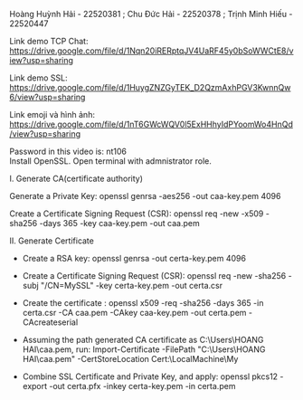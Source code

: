 Hoàng Huỳnh Hải - 22520381 ; Chu Đức Hải - 22520378 ; Trịnh Minh Hiếu - 22520447

Link demo TCP Chat: https://drive.google.com/file/d/1Nqn20iRERptqJV4UaRF45y0bSoWWCtE8/view?usp=sharing

Link demo SSL: https://drive.google.com/file/d/1HuygZNZGyTEK_D2QzmAxhPGV3KwnnQw6/view?usp=sharing

Link emoji và hình ảnh: https://drive.google.com/file/d/1nT6GWcWQV0l5ExHHhyIdPYoomWo4HnQd/view?usp=sharing

Password in this video is: nt106  
Install OpenSSL. Open terminal with admnistrator role.

I. Generate CA(certificate authority)

Generate a Private Key: openssl genrsa -aes256 -out caa-key.pem 4096

Create a Certificate Signing Request (CSR): openssl req -new -x509 -sha256 -days 365 -key caa-key.pem -out caa.pem

II. Generate Certificate

- Create a RSA key: openssl genrsa -out certa-key.pem 4096

- Create a Certificate Signing Request (CSR): openssl req -new -sha256 -subj "/CN=MySSL" -key certa-key.pem -out certa.csr

- Create the certificate : openssl x509 -req -sha256 -days 365 -in certa.csr -CA caa.pem -CAkey caa-key.pem -out certa.pem -CAcreateserial

- Assuming the path generated CA certificate as C:\Users\HOANG HAI\caa.pem, run: Import-Certificate -FilePath "C:\Users\HOANG HAI\caa.pem" -CertStoreLocation Cert:\LocalMachine\My

- Combine SSL Certificate and Private Key, and apply: openssl pkcs12 -export -out certa.pfx -inkey certa-key.pem -in certa.pem

